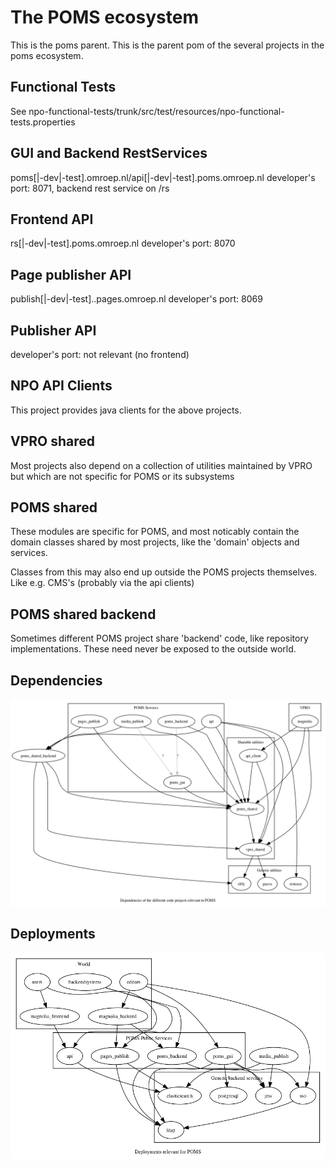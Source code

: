 The POMS ecosystem
==================

This is the poms parent. This is the parent pom of the several projects in the poms ecosystem.

Functional Tests
----------------
See npo-functional-tests/trunk/src/test/resources/npo-functional-tests.properties


GUI and Backend RestServices
--------
poms[|-dev|-test].omroep.nl/api[|-dev|-test].poms.omroep.nl
developer's port: 8071, backend rest service on /rs

Frontend API
-------------
rs[|-dev|-test].poms.omroep.nl
developer's port: 8070

Page publisher API
-------------------
publish[|-dev|-test]..pages.omroep.nl
developer's port: 8069

Publisher API
-------------
developer's port: not relevant (no frontend)

NPO API Clients
---------------
This project provides java clients for the above projects. 


VPRO shared
-----------
Most projects also depend on a collection of utilities maintained by VPRO but which are not specific for POMS or its subsystems

POMS shared
-----------
These modules are specific for POMS, and most noticably contain the domain classes shared by most projects, like the 'domain' objects and services.

Classes from this may also end up outside the POMS projects themselves. Like e.g. CMS's (probably via the api clients)

POMS shared backend
-------------------
Sometimes different POMS project share 'backend' code, like repository implementations. These need never be exposed to the outside world.


Dependencies
------------
<!--- PNG's are created using 'graphviz' from the *.dot files. See Makefile.-->

![dependency graph](poms-dependencies.png "")


Deployments
------------
![deployment graph](poms-deployment.png "")

